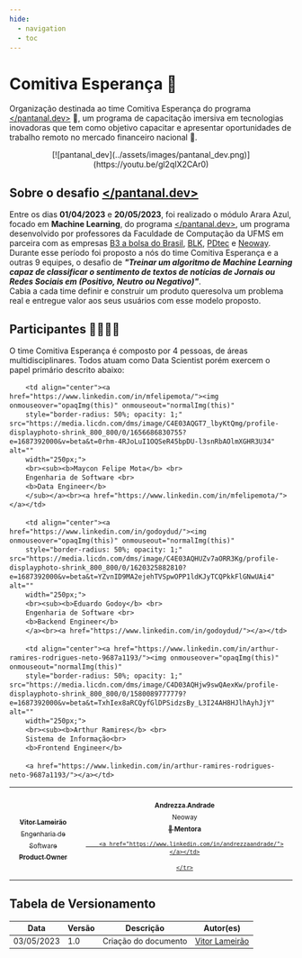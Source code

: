 ```yaml
---
hide:
  - navigation
  - toc
---
```



# Comitiva Esperança 🌟

Organização destinada ao time Comitiva Esperança do programa [</pantanal.dev\>](https://pantanal.dev) 🚀, um programa de capacitação imersiva em tecnologias inovadoras que tem como objetivo capacitar e apresentar oportunidades de trabalho remoto no mercado financeiro nacional 💼. <br>


  <center>[![pantanal_dev](../assets/images/pantanal_dev.png)](https://youtu.be/gl2qIX2CAr0)</center>


## **Sobre o desafio [</pantanal.dev\>](https://pantanal.dev)**

Entre os dias **01/04/2023** e **20/05/2023**, foi realizado o módulo Arara Azul, focado em **Machine Learning**, do programa [</pantanal.dev\>](https://pantanal.dev), um programa desenvolvido por professores da Faculdade de Computação da UFMS em parceira com as empresas [B3 a bolsa do Brasil](https://www.linkedin.com/company/b3_oficial/), [BLK](https://www.linkedin.com/company/blk-b3/), [PDtec](https://www.linkedin.com/company/pdtec-b3/) e [Neoway](https://www.linkedin.com/company/neoway/). <br>
Durante esse período foi proposto a nós do time Comitiva Esperança e a outras 9 equipes, o desafio de ***"Treinar um algoritmo de Machine Learning capaz de classificar o sentimento de textos de notícias de Jornais ou Redes Sociais em (Positivo, Neutro ou Negativo)"***. <br> 
Cabia a cada time definir e construir um produto queresolva um problema real e entregue valor aos seus usuários com esse modelo proposto. <br>

## **Participantes** 🙋‍♀️🙋‍♂️

O time Comitiva Esperança é composto por 4 pessoas, de áreas multidisciplinares. Todos atuam como Data Scientist porém exercem o papel primário descrito abaixo:
<div class="md-typeset__scrollwrap"><div class="md-typeset__table"><table>
    <tbody>
    <tr>
        <td align="center"><a href="https://www.linkedin.com/in/vitor-lameirao/"><img onmouseover="opaqImg(this)" onmouseout="normalImg(this)"
        style="border-radius: 50%; opacity: 1;" src="https://media.licdn.com/dms/image/C4D03AQFcdqS2mWAK4g/profile-displayphoto-shrink_800_800/0/1624376395242?e=1687392000&v=beta&t=hXeb9UZHzelf-kjNpYv43ryYV2sR6yQxoOaMKBn14q0" alt=""
        width="250px;">
        <br><sub><b>Vitor Lameirão</b> <br>
        Engenharia de Software <br>
        <b>Product Owner</b>
        </sub></a><br><a href="https://www.linkedin.com/in/vitor-lameirao/""></a></td>

        <td align="center"><a href="https://www.linkedin.com/in/mfelipemota/"><img onmouseover="opaqImg(this)" onmouseout="normalImg(this)"
        style="border-radius: 50%; opacity: 1;" src="https://media.licdn.com/dms/image/C4E03AQGT7_lbyKtQmg/profile-displayphoto-shrink_800_800/0/1656686830755?e=1687392000&v=beta&t=0rhm-4RJoLuI1OQSeR45bpDU-l3snRbAOlmXGHR3U34" alt=""
        width="250px;">
        <br><sub><b>Maycon Felipe Mota</b> <br>
        Engenharia de Software <br>
        <b>Data Engineer</b>
        </sub></a><br><a href="https://www.linkedin.com/in/mfelipemota/"></a></td>

        <td align="center"><a href="https://www.linkedin.com/in/godoydud/"><img onmouseover="opaqImg(this)" onmouseout="normalImg(this)"
        style="border-radius: 50%; opacity: 1;" src="https://media.licdn.com/dms/image/C4E03AQHUZv7aORR3Kg/profile-displayphoto-shrink_800_800/0/1620325882810?e=1687392000&v=beta&t=YZvnID9MA2ejehTVSpwOPP1ldKJyTCQPkkFlGNwUAi4" alt=""
        width="250px;">
        <br><sub><b>Eduardo Godoy</b> <br>
        Engenharia de Software <br>
        <b>Backend Engineer</b>
        </a><br><a href="https://www.linkedin.com/in/godoydud/"></a></td>

        <td align="center"><a href="https://www.linkedin.com/in/arthur-ramires-rodrigues-neto-9687a1193/"><img onmouseover="opaqImg(this)" onmouseout="normalImg(this)"
        style="border-radius: 50%; opacity: 1;" src="https://media.licdn.com/dms/image/C4D03AQHjw9swQAexKw/profile-displayphoto-shrink_800_800/0/1580089777779?e=1687392000&v=beta&t=TxhIex8aRCQyfGlDPSidzsBy_L3I24AH8HJlhAyhJjY" alt=""
        width="250px;">
        <br><sub><b>Arthur Ramires</b> <br>
        Sistema de Informação<br>
        <b>Frontend Engineer</b>

        <a href="https://www.linkedin.com/in/arthur-ramires-rodrigues-neto-9687a1193/"></a></td>


  <td align="center"><a href="https://www.linkedin.com/in/andrezzaandrade//"><img onmouseover="opaqImg(this)" onmouseout="normalImg(this)"
        style="border-radius: 50%; opacity: 1;" src="https://media.licdn.com/dms/image/C4D03AQHxWdRpyFIfcw/profile-displayphoto-shrink_800_800/0/1661129737600?e=1687392000&v=beta&t=AYX5twC6sN4zh4R2NREZv8j3m0--BXnISCQOFJb25wc" alt=""
        width="250px;">
        <br><sub><b>Andrezza Andrade</b> <br>
        Neoway<br>
        <b>👑 Mentora</b>

        <a href="https://www.linkedin.com/in/andrezzaandrade/"></a></td>

    </tr>
  </tbody>
  </table>
  </div>
  </div>

## Tabela de Versionamento
<div class="md-typeset__scrollwrap">
  <div class="md-typeset__table">
    <table>
      <thead>
        <tr>
          <th>Data</th>
          <th>Versão</th>
          <th>Descrição</th>
          <th>Autor(es)</th>
        </tr>
      </thead>
    <tbody>
      <tr>
        <td>03/05/2023</td>
        <td>1.0</td>
        <td>Criação do documento</td>
        <td><a href="https://www.linkedin.com/in/vitor-lameirao/">Vitor Lameirão</a>
        </td>
      </tr>
    </tbody>
  </table>
</div>
</div>
